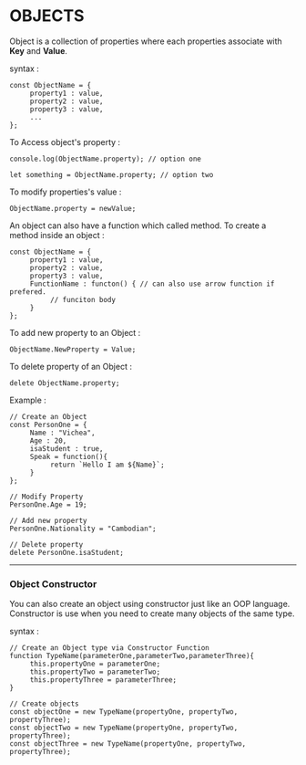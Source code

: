 # OBJECTS

Object is a collection of properties where each properties associate with **Key** and **Value**.

syntax :
```
const ObjectName = {
     property1 : value,
     property2 : value,
     property3 : value,
     ...
};
```
To Access object's property :
```
console.log(ObjectName.property); // option one

let something = ObjectName.property; // option two
```

To modify properties's value :
```
ObjectName.property = newValue;
```
An object can also have a function which called method. To create a method inside an object :
```
const ObjectName = {
     property1 : value,
     property2 : value,
     property3 : value,
     FunctionName : functon() { // can also use arrow function if prefered.
          // funciton body
     }
};
```

To add new property to an Object : 
```
ObjectName.NewProperty = Value;
```

To delete property of an Object :
```
delete ObjectName.property;
```

Example :
```
// Create an Object
const PersonOne = {
     Name : "Vichea",
     Age : 20,
     isaStudent : true,
     Speak = function(){
          return `Hello I am ${Name}`;
     }
};

// Modify Property
PersonOne.Age = 19;

// Add new property
PersonOne.Nationality = "Cambodian";

// Delete property
delete PersonOne.isaStudent;
```

***
### Object Constructor

You can also create an object using constructor just like an OOP language. Constructor is use when you need to create many objects of the same type.

syntax : 
```
// Create an Object type via Constructor Function
function TypeName(parameterOne,parameterTwo,parameterThree){
     this.propertyOne = parameterOne;
     this.propertyTwo = parameterTwo;
     this.propertyThree = parameterThree;
}

// Create objects
const objectOne = new TypeName(propertyOne, propertyTwo, propertyThree);
const objectTwo = new TypeName(propertyOne, propertyTwo, propertyThree);
const objectThree = new TypeName(propertyOne, propertyTwo, propertyThree);
```
